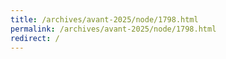 ```yaml
---
title: /archives/avant-2025/node/1798.html
permalink: /archives/avant-2025/node/1798.html
redirect: /
---
```

